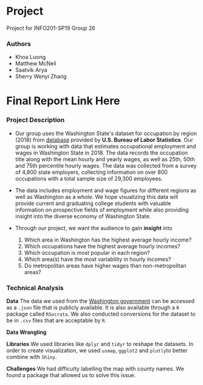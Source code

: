 # Project
Project for INFO201-SP19 Group 26


### Authors
- Khoa Luong
- Matthew McNeil
- Saatvik Arya 
- Sherry Wenyi Zhang


# Final Report Link Here 


### Project Description 
- Our group uses the Washington State's dataset for occupation by region (2018) 
from [database](https://data.wa.gov/) provided by **U.S. Bureau of Labor Statistics**. 
Our group is working with data that estimates occupational employment and wages in Washington State in 2018. The data records the occupation title along with the mean hourly and yearly wages, as well as 25th, 50th and 75th percentile hourly wages. The data was collected from a survey of 4,800 state employers, collecting information on over 800 occupations with a total sample size of 29,300 employees.

- The data includes employment and wage figures for different regions as well as Washington as a whole. We hope visualizing this data will provide current and graduating college students with valuable information on prospective fields of employment while also providing insight into the diverse economy of Washington State. 

- Through our project, we want the audience to gain **insight** into
  1. Which area in Washington has the highest average hourly income?
  2. Which occupations have the highest average hourly incomes?
  3. Which occupation is most popular in each region?
  4. Which area(s) have the most variability in hourly incomes?
  5. Do metropolitan areas have higher wages than non-metropolitan areas?


### Technical Analysis 
**Data**
The data we used from the [Washington government](https://data.wa.gov/) can be accessed as a `.json` file that is publicly available. It is also available through a `R` package called `RSocrata`. We also conducted conversions for the 
dataset to be in `.csv` files that are acceptable by `R`. 


**Data Wrangling**


**Libraries**
We used libraries like `dplyr` and `tidyr` to reshape the datasets. In order to
create visualization, we used `usmap`, `ggplot2` and `plotly`to better combine with
`Shiny`. 


**Challenges**
We had difficulty labelling the map with county names. We found a package that allowed us
to solve this issue. 
